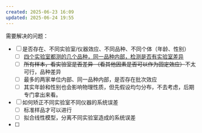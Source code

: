```yaml
---
created: 2025-06-23 16:09
updated: 2025-06-24 19:55
---
```


需要解决的问题：
- [ ] 是否存在、不同实验室/仪器效应、不同品种、不同个体（年龄、性别）
	- [ ] <u>四个实验室都测的几个品种，同一品种内部，检测是否有实验室差异</u> 
	- [ ] ~~所有样本，看实验室是否差异 （看其他因素是否可以作为固定效应）~~不太可行，品种差异
	- [ ] 最多的两家单位内部、同一品种内部，是否存在批次效应
	- [ ] 其实年龄和性别也会影响物理性质，但先假设均匀分布，不去考虑，后期专门拿出来看。
- [ ] 如何矫正不同实验室不同仪器的系统误差
	- [ ] 标准样品才可以进行
	- [ ] 拟合线性模型，分离不同实验室造成的系统误差
- [ ] 
